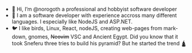- 👋 Hi, I’m @norogoth a professional and hobbyist software developer
- 👀 I am a software developer with experience accross many different languages. I especially like NodeJS and ASP.NET.
- 🐦 I like birds, Linux, React, nodeJS, creating web-pages from mark-down, gnomes, ~~Neovim~~ VSC and Ancient Egypt. Did you know that it took Sneferu three tries to build his pyramid? But he started the trend 🛕

<!---
norogoth/norogoth is a ✨ special ✨ repository because its `README.md` (this file) appears on your GitHub profile.
You can click the Preview link to take a look at your changes.
--->
